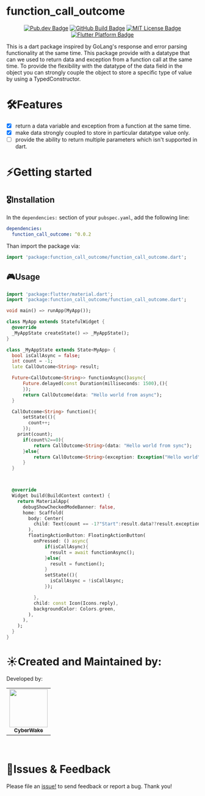<!-- 
This README describes the package. If you publish this package to pub.dev,
this README's contents appear on the landing page for your package.

For information about how to write a good package README, see the guide for
[writing package pages](https://dart.dev/guides/libraries/writing-package-pages). 

For general information about developing packages, see the Dart guide for
[creating packages](https://dart.dev/guides/libraries/create-library-packages)
and the Flutter guide for
[developing packages and plugins](https://flutter.dev/developing-packages). 
-->
# function_call_outcome
<p align="center">
	<a href="https://pub.dev/packages/flutter_call_outcome"><img src="https://img.shields.io/pub/v/flutter_call_outcome.svg" alt="Pub.dev Badge"></a>
	<a href="https://github.com/CyberWake/flutter_call_outcome/actions"><img src="https://github.com/CyberWake/flutter_call_outcome/actions/workflows/build.yml/badge.svg" alt="GitHub Build Badge"></a>
	<a href="https://opensource.org/licenses/MIT"><img src="https://img.shields.io/badge/license-MIT-purple.svg" alt="MIT License Badge"></a>
	<a href="https://github.com/CyberWake/flutter_call_outcome"><img src="https://img.shields.io/badge/platform-flutter-ff69b4.svg" alt="Flutter Platform Badge"></a>
</p>
This is a dart package inspired by GoLang's response and error parsing functionality at the same time.
This package provide with a datatype that can we used to return data and exception from a function call at the same time.
To provide the flexibility with the datatype of the data field in the object you can strongly couple the object to store a specific type of value by using a TypedConstructor.

# 🛠Features

- [x] return a data variable and exception from a function at the same time.
- [x] make data strongly coupled to store in particular datatype value only.
- [ ] provide the ability to return multiple parameters which isn't supported in dart.

# ⚡️Getting started

## 🎖Installation

In the `dependencies:` section of your `pubspec.yaml`, add the following line:

```yaml
dependencies:
  function_call_outcome: ^0.0.2
```

Than import the package via:
```dart
import 'package:function_call_outcome/function_call_outcome.dart';
```

## 🎮Usage

```dart
import 'package:flutter/material.dart';
import 'package:function_call_outcome/function_call_outcome.dart';

void main() => runApp(MyApp());

class MyApp extends StatefulWidget {
  @override
  _MyAppState createState() => _MyAppState();
}

class _MyAppState extends State<MyApp> {
  bool isCallAsync = false;
  int count = -1;
  late CallOutcome<String> result;

  Future<CallOutcome<String>> functionAsync()async{
      Future.delayed(const Duration(milliseconds: 1500),(){
      });
      return CallOutcome(data: "Hello world from async");
  }

  CallOutcome<String> function(){
      setState((){
        count++;
      });
    print(count);
      if(count%2==0){
          return CallOutcome<String>(data: "Hello world from sync");
      }else{
          return CallOutcome<String>(exception: Exception("Hello world"));
      }
  }



  @override
  Widget build(BuildContext context) {
    return MaterialApp(
      debugShowCheckedModeBanner: false,
      home: Scaffold(
        body: Center(
          child: Text(count == -1?"Start":result.data??result.exception.toString())
        ),
        floatingActionButton: FloatingActionButton(
          onPressed: () async{
              if(isCallAsync){
                result = await functionAsync();
              }else{
                result = function();
              }
              setState((){
                isCallAsync = !isCallAsync;
              });

          },
          child: const Icon(Icons.reply),
          backgroundColor: Colors.green,
        ),
      ),
    );
  }
}
```

# ☀️Created and Maintained by:
Developed by:

<table>
  <tr>
    <td align="center"><a href="https://github.com/CyberWake"><img src="https://avatars.githubusercontent.com/u/44184786?s=100" width="100px;" alt=""/><br /><sub><b>CyberWake</b></sub></a></td>
  </tr>
</table>
<br/>

# 🐛Issues & Feedback
Please file an [issue!](https://github.com/CyberWake/flutter_call_outcome/issues) to send feedback or report a bug. Thank you!